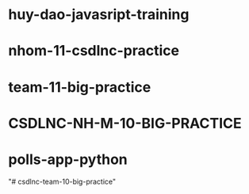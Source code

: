 # huy-dao-javasript-training
# nhom-11-csdlnc-practice
# team-11-big-practice
# CSDLNC-NH-M-10-BIG-PRACTICE
# polls-app-python
"# csdlnc-team-10-big-practice" 
